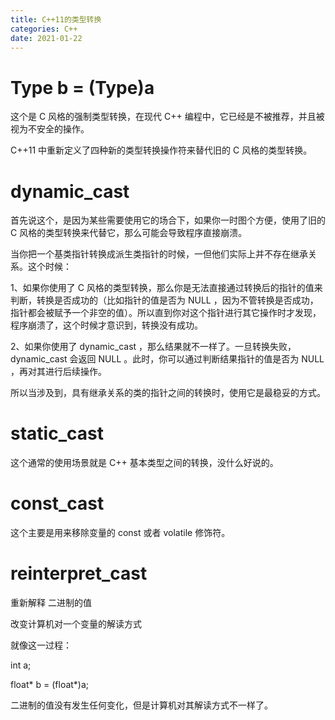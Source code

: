 ```yaml
---
title: C++11的类型转换
categories: C++
date: 2021-01-22
---
```


# Type b = (Type)a
这个是 C 风格的强制类型转换，在现代 C++ 编程中，它已经是不被推荐，并且被视为不安全的操作。

C++11 中重新定义了四种新的类型转换操作符来替代旧的 C 风格的类型转换。

# dynamic_cast

首先说这个，是因为某些需要使用它的场合下，如果你一时图个方便，使用了旧的 C 风格的类型转换来代替它，那么可能会导致程序直接崩溃。

当你把一个基类指针转换成派生类指针的时候，一但他们实际上并不存在继承关系。这个时候：

1、如果你使用了 C 风格的类型转换，那么你是无法直接通过转换后的指针的值来判断，转换是否成功的（比如指针的值是否为 NULL ，因为不管转换是否成功，指针都会被赋予一个非空的值）。所以直到你对这个指针进行其它操作时才发现，程序崩溃了，这个时候才意识到，转换没有成功。

2、如果你使用了 dynamic_cast ，那么结果就不一样了。一旦转换失败，dynamic_cast 会返回 NULL 。此时，你可以通过判断结果指针的值是否为 NULL ，再对其进行后续操作。

所以当涉及到，具有继承关系的类的指针之间的转换时，使用它是最稳妥的方式。

# static_cast

这个通常的使用场景就是 C++ 基本类型之间的转换，没什么好说的。

# const_cast

这个主要是用来移除变量的 const 或者 volatile 修饰符。

# reinterpret_cast
重新解释 二进制的值

改变计算机对一个变量的解读方式

就像这一过程：

int a;

float* b = (float*)a;

二进制的值没有发生任何变化，但是计算机对其解读方式不一样了。

